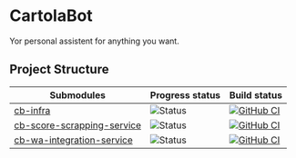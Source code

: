 # CartolaBot
Yor personal assistent for anything you want.

## Project Structure

| Submodules                                                      | Progress status                                                      | Build status                                                                                                                                                                                                                                                                                                                                                                                |
| --------------------------------------------------------------- |  -------------------------------------------------------------------- | -------------------------------------------------------------------------------------------------------------------------------------------------------- | 
| [cb-infra](https://github.com/cartolabot/cb-infra) | ![Status](https://img.shields.io/badge/Status-developing-brightgree) | [![GitHub CI](https://github.com/cartolabot/cb-infra/actions/workflows/main.yml/badge.svg)](https://github.com/cartolabot/cb-infra/actions) 
| [cb-score-scrapping-service](https://github.com/cartolabot/cb-score-scraping-service) | ![Status](https://img.shields.io/badge/Status-developing-brightgree) | [![GitHub CI](https://github.com/cartolabot/cb-score-scraping-service/actions/workflows/main.yml/badge.svg)](https://github.com/cartolabot/cb-score-scraping-service/actions) 
| [cb-wa-integration-service](https://github.com/cartolabot/cb-wa-integration-service) | ![Status](https://img.shields.io/badge/Status-developing-brightgree) | [![GitHub CI](https://github.com/cartolabot/cb-wa-integration-service/actions/workflows/main.yml/badge.svg)](https://github.com/cartolabot/cb-wa-integration-service/actions) 









